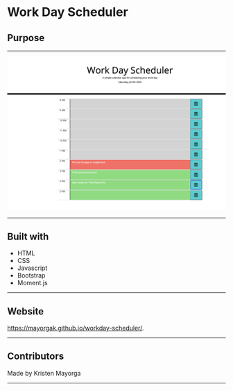 # Work Day Scheduler 

## Purpose 




---


![alt text](https://github.com/Mayorgak/workday-scheduler/blob/master/assets/images/workday.png)
___

## Built with 
 * HTML
 * CSS
 * Javascript
 * Bootstrap
 * Moment.js 

---

## Website 

 https://mayorgak.github.io/workday-scheduler/.

---

## Contributors 

Made by Kristen Mayorga

---



